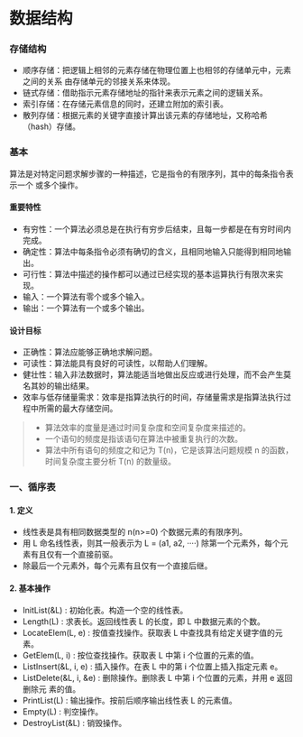 # 数据结构

### 存储结构

- 顺序存储：把逻辑上相邻的元素存储在物理位置上也相邻的存储单元中，元素之间的关系 由存储单元的邻接关系来体现。
- 链式存储：借助指示元素存储地址的指针来表示元素之间的逻辑关系。 
- 索引存储：在存储元素信息的同时，还建立附加的索引表。 
- 散列存储：根据元素的关键字直接计算出该元素的存储地址，又称哈希（hash）存储。 

### 基本

算法是对特定问题求解步骤的一种描述，它是指令的有限序列，其中的每条指令表示一个 或多个操作。

#### 重要特性

- 有穷性：一个算法必须总是在执行有穷步后结束，且每一步都是在有穷时间内完成。
- 确定性：算法中每条指令必须有确切的含义，且相同地输入只能得到相同地输出。
- 可行性：算法中描述的操作都可以通过已经实现的基本运算执行有限次来实现。
- 输入：一个算法有零个或多个输入。
- 输出：一个算法有一个或多个输出。 

#### 设计目标

- 正确性：算法应能够正确地求解问题。
- 可读性：算法能具有良好的可读性，以帮助人们理解。
- 健壮性：输入非法数据时，算法能适当地做出反应或进行处理，而不会产生莫名其妙的输出结果。
- 效率与低存储量需求：效率是指算法执行的时间，存储量需求是指算法执行过程中所需的最大存储空间。

> + 算法效率的度量是通过时间复杂度和空间复杂度来描述的。
> + 一个语句的频度是指该语句在算法中被重复执行的次数。 
> + 算法中所有语句的频度之和记为 T(n)，它是该算法问题规模 n 的函数，时间复杂度主要分析 T(n) 的数量级。 

### 一、循序表

#### 1. 定义

+ 线性表是具有相同数据类型的 n(n>=0) 个数据元素的有限序列。
+ 用 L 命名线性表，则其一般表示为  L = (a1, a2, ····) 除第一个元素外，每个元素有且仅有一个直接前驱。
+ 除最后一个元素外，每个元素有且仅有一个直接后继。

#### 2. 基本操作

- InitList(&L) : 初始化表。构造一个空的线性表。
- Length(L) : 求表长。返回线性表 L 的长度，即 L 中数据元素的个数。
- LocateElem(L, e) : 按值查找操作。获取表 L 中查找具有给定关键字值的元素。
- GetElem(L, i) : 按位查找操作。获取表 L 中第 i 个位置的元素的值。
- ListInsert(&L, i, e) : 插入操作。在表 L 中的第 i 个位置上插入指定元素  e。
- ListDelete(&L, i, &e) : 删除操作。删除表 L 中第 i 个位置的元素，并用 e 返回删除元
  素的值。
- PrintList(L) :  输出操作。按前后顺序输出线性表 L 的元素值。
- Empty(L) : 判空操作。
- DestroyList(&L) : 销毁操作。
